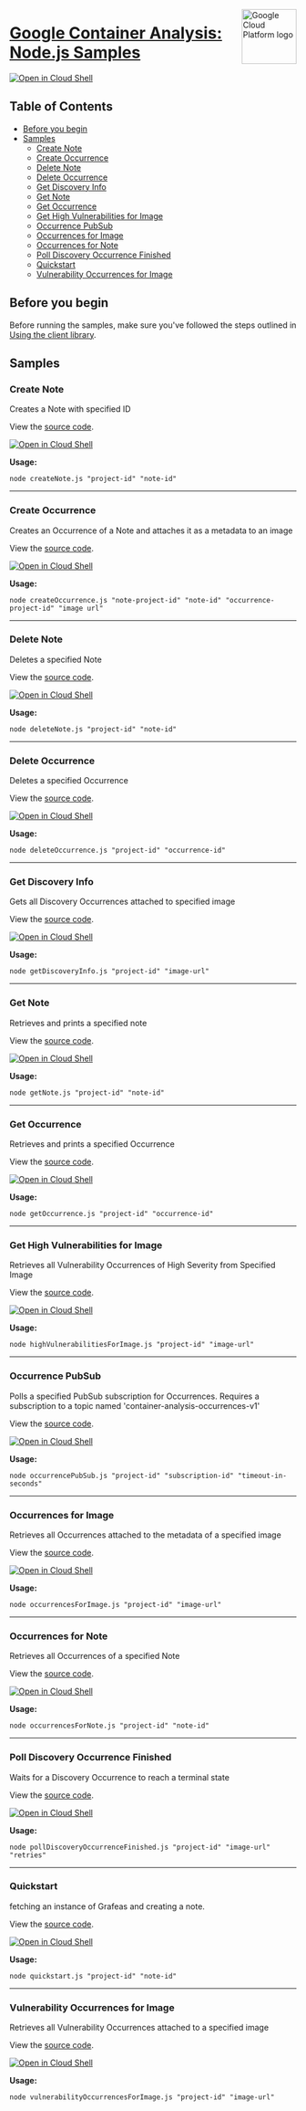 [//]: # "This README.md file is auto-generated, all changes to this file will be lost."
[//]: # "To regenerate it, use `python -m synthtool`."
<img src="https://avatars2.githubusercontent.com/u/2810941?v=3&s=96" alt="Google Cloud Platform logo" title="Google Cloud Platform" align="right" height="96" width="96"/>

# [Google Container Analysis: Node.js Samples](https://github.com/googleapis/nodejs-containeranalysis)

[![Open in Cloud Shell][shell_img]][shell_link]



## Table of Contents

* [Before you begin](#before-you-begin)
* [Samples](#samples)
  * [Create Note](#create-note)
  * [Create Occurrence](#create-occurrence)
  * [Delete Note](#delete-note)
  * [Delete Occurrence](#delete-occurrence)
  * [Get Discovery Info](#get-discovery-info)
  * [Get Note](#get-note)
  * [Get Occurrence](#get-occurrence)
  * [Get High Vulnerabilities for Image](#get-high-vulnerabilities-for-image)
  * [Occurrence PubSub](#occurrence-pubsub)
  * [Occurrences for Image](#occurrences-for-image)
  * [Occurrences for Note](#occurrences-for-note)
  * [Poll Discovery Occurrence Finished](#poll-discovery-occurrence-finished)
  * [Quickstart](#quickstart)
  * [Vulnerability Occurrences for Image](#vulnerability-occurrences-for-image)

## Before you begin

Before running the samples, make sure you've followed the steps outlined in
[Using the client library](https://github.com/googleapis/nodejs-containeranalysis#using-the-client-library).

## Samples



### Create Note

Creates a Note with specified ID

View the [source code](https://github.com/googleapis/nodejs-containeranalysis/blob/master/samples/createNote.js).

[![Open in Cloud Shell][shell_img]](https://console.cloud.google.com/cloudshell/open?git_repo=https://github.com/googleapis/nodejs-containeranalysis&page=editor&open_in_editor=samples/createNote.js,samples/README.md)

__Usage:__


`node createNote.js "project-id" "note-id"`


-----




### Create Occurrence

Creates an Occurrence of a Note and attaches it as a metadata to an image

View the [source code](https://github.com/googleapis/nodejs-containeranalysis/blob/master/samples/createOccurrence.js).

[![Open in Cloud Shell][shell_img]](https://console.cloud.google.com/cloudshell/open?git_repo=https://github.com/googleapis/nodejs-containeranalysis&page=editor&open_in_editor=samples/createOccurrence.js,samples/README.md)

__Usage:__


`node createOccurrence.js "note-project-id" "note-id" "occurrence-project-id" "image url"`


-----




### Delete Note

Deletes a specified Note

View the [source code](https://github.com/googleapis/nodejs-containeranalysis/blob/master/samples/deleteNote.js).

[![Open in Cloud Shell][shell_img]](https://console.cloud.google.com/cloudshell/open?git_repo=https://github.com/googleapis/nodejs-containeranalysis&page=editor&open_in_editor=samples/deleteNote.js,samples/README.md)

__Usage:__


`node deleteNote.js "project-id" "note-id"`


-----




### Delete Occurrence

Deletes a specified Occurrence

View the [source code](https://github.com/googleapis/nodejs-containeranalysis/blob/master/samples/deleteOccurrence.js).

[![Open in Cloud Shell][shell_img]](https://console.cloud.google.com/cloudshell/open?git_repo=https://github.com/googleapis/nodejs-containeranalysis&page=editor&open_in_editor=samples/deleteOccurrence.js,samples/README.md)

__Usage:__


`node deleteOccurrence.js "project-id" "occurrence-id"`


-----




### Get Discovery Info

Gets all Discovery Occurrences attached to specified image

View the [source code](https://github.com/googleapis/nodejs-containeranalysis/blob/master/samples/getDiscoveryInfo.js).

[![Open in Cloud Shell][shell_img]](https://console.cloud.google.com/cloudshell/open?git_repo=https://github.com/googleapis/nodejs-containeranalysis&page=editor&open_in_editor=samples/getDiscoveryInfo.js,samples/README.md)

__Usage:__


`node getDiscoveryInfo.js "project-id" "image-url"`


-----




### Get Note

Retrieves and prints a specified note

View the [source code](https://github.com/googleapis/nodejs-containeranalysis/blob/master/samples/getNote.js).

[![Open in Cloud Shell][shell_img]](https://console.cloud.google.com/cloudshell/open?git_repo=https://github.com/googleapis/nodejs-containeranalysis&page=editor&open_in_editor=samples/getNote.js,samples/README.md)

__Usage:__


`node getNote.js "project-id" "note-id"`


-----




### Get Occurrence

Retrieves and prints a specified Occurrence

View the [source code](https://github.com/googleapis/nodejs-containeranalysis/blob/master/samples/getOccurrence.js).

[![Open in Cloud Shell][shell_img]](https://console.cloud.google.com/cloudshell/open?git_repo=https://github.com/googleapis/nodejs-containeranalysis&page=editor&open_in_editor=samples/getOccurrence.js,samples/README.md)

__Usage:__


`node getOccurrence.js "project-id" "occurrence-id"`


-----




### Get High Vulnerabilities for Image

Retrieves all Vulnerability Occurrences of High Severity from Specified Image

View the [source code](https://github.com/googleapis/nodejs-containeranalysis/blob/master/samples/highVulnerabilitiesForImage.js).

[![Open in Cloud Shell][shell_img]](https://console.cloud.google.com/cloudshell/open?git_repo=https://github.com/googleapis/nodejs-containeranalysis&page=editor&open_in_editor=samples/highVulnerabilitiesForImage.js,samples/README.md)

__Usage:__


`node highVulnerabilitiesForImage.js "project-id" "image-url"`


-----




### Occurrence PubSub

Polls a specified PubSub subscription for Occurrences.  Requires a subscription to a topic named 'container-analysis-occurrences-v1'

View the [source code](https://github.com/googleapis/nodejs-containeranalysis/blob/master/samples/occurrencePubSub.js).

[![Open in Cloud Shell][shell_img]](https://console.cloud.google.com/cloudshell/open?git_repo=https://github.com/googleapis/nodejs-containeranalysis&page=editor&open_in_editor=samples/occurrencePubSub.js,samples/README.md)

__Usage:__


`node occurrencePubSub.js "project-id" "subscription-id" "timeout-in-seconds"`


-----




### Occurrences for Image

Retrieves all Occurrences attached to the metadata of a specified image

View the [source code](https://github.com/googleapis/nodejs-containeranalysis/blob/master/samples/occurrencesForImage.js).

[![Open in Cloud Shell][shell_img]](https://console.cloud.google.com/cloudshell/open?git_repo=https://github.com/googleapis/nodejs-containeranalysis&page=editor&open_in_editor=samples/occurrencesForImage.js,samples/README.md)

__Usage:__


`node occurrencesForImage.js "project-id" "image-url"`


-----




### Occurrences for Note

Retrieves all Occurrences of a specified Note

View the [source code](https://github.com/googleapis/nodejs-containeranalysis/blob/master/samples/occurrencesForNote.js).

[![Open in Cloud Shell][shell_img]](https://console.cloud.google.com/cloudshell/open?git_repo=https://github.com/googleapis/nodejs-containeranalysis&page=editor&open_in_editor=samples/occurrencesForNote.js,samples/README.md)

__Usage:__


`node occurrencesForNote.js "project-id" "note-id"`


-----




### Poll Discovery Occurrence Finished

Waits for a Discovery Occurrence to reach a terminal state

View the [source code](https://github.com/googleapis/nodejs-containeranalysis/blob/master/samples/pollDiscoveryOccurrenceFinished.js).

[![Open in Cloud Shell][shell_img]](https://console.cloud.google.com/cloudshell/open?git_repo=https://github.com/googleapis/nodejs-containeranalysis&page=editor&open_in_editor=samples/pollDiscoveryOccurrenceFinished.js,samples/README.md)

__Usage:__


`node pollDiscoveryOccurrenceFinished.js "project-id" "image-url" "retries"`


-----




### Quickstart

fetching an instance of Grafeas and creating a note.

View the [source code](https://github.com/googleapis/nodejs-containeranalysis/blob/master/samples/quickstart.js).

[![Open in Cloud Shell][shell_img]](https://console.cloud.google.com/cloudshell/open?git_repo=https://github.com/googleapis/nodejs-containeranalysis&page=editor&open_in_editor=samples/quickstart.js,samples/README.md)

__Usage:__


`node quickstart.js "project-id" "note-id"`


-----




### Vulnerability Occurrences for Image

Retrieves all Vulnerability Occurrences attached to a specified image

View the [source code](https://github.com/googleapis/nodejs-containeranalysis/blob/master/samples/vulnerabilityOccurrencesForImage.js).

[![Open in Cloud Shell][shell_img]](https://console.cloud.google.com/cloudshell/open?git_repo=https://github.com/googleapis/nodejs-containeranalysis&page=editor&open_in_editor=samples/vulnerabilityOccurrencesForImage.js,samples/README.md)

__Usage:__


`node vulnerabilityOccurrencesForImage.js "project-id" "image-url"`






[shell_img]: https://gstatic.com/cloudssh/images/open-btn.png
[shell_link]: https://console.cloud.google.com/cloudshell/open?git_repo=https://github.com/googleapis/nodejs-containeranalysis&page=editor&open_in_editor=samples/README.md
[product-docs]: https://cloud.google.com/container-registry/docs/container-analysis